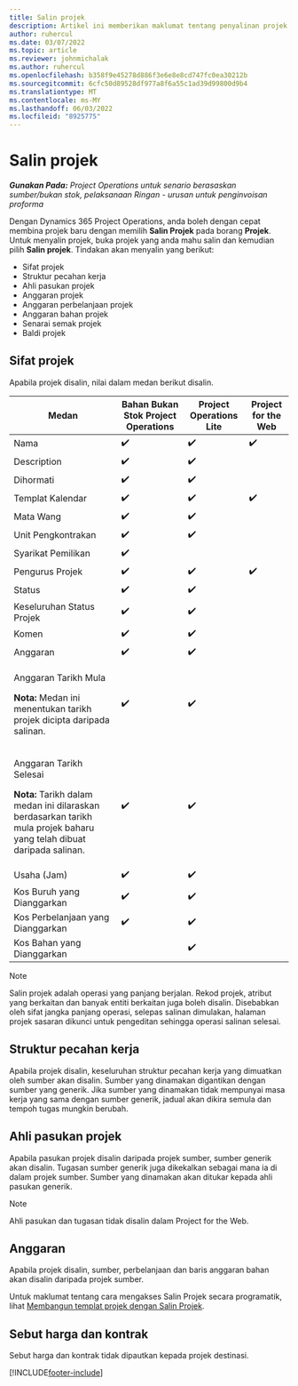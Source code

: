 ```yaml
---
title: Salin projek
description: Artikel ini memberikan maklumat tentang penyalinan projek dalam Dynamics 365 Project Operations.
author: ruhercul
ms.date: 03/07/2022
ms.topic: article
ms.reviewer: johnmichalak
ms.author: ruhercul
ms.openlocfilehash: b358f9e45278d886f3e6e8e8cd747fc0ea30212b
ms.sourcegitcommit: 6cfc50d89528df977a8f6a55c1ad39d99800d9b4
ms.translationtype: MT
ms.contentlocale: ms-MY
ms.lasthandoff: 06/03/2022
ms.locfileid: "8925775"
---
```

# <a name="copy-a-project"></a>Salin projek

_**Gunakan Pada:** Project Operations untuk senario berasaskan sumber/bukan stok, pelaksanaan Ringan - urusan untuk penginvoisan proforma_

Dengan Dynamics 365 Project Operations, anda boleh dengan cepat membina projek baru dengan memilih **Salin Projek** pada borang **Projek**. Untuk menyalin projek, buka projek yang anda mahu salin dan kemudian pilih **Salin projek**. Tindakan akan menyalin yang berikut:

- Sifat projek 
- Struktur pecahan kerja
- Ahli pasukan projek
- Anggaran projek
- Anggaran perbelanjaan projek
- Anggaran bahan projek
- Senarai semak projek
- Baldi projek

## <a name="project-properties"></a>Sifat projek

Apabila projek disalin, nilai dalam medan berikut disalin.

| Medan | Bahan Bukan Stok Project Operations | Project Operations Lite | Project for the Web |
|-------|------------------------------------------|-------------------------|---------------------|
| Nama | :heavy_check_mark: | :heavy_check_mark: | :heavy_check_mark: |
| Description | :heavy_check_mark: | :heavy_check_mark: | |
| Dihormati | :heavy_check_mark: | :heavy_check_mark: | |
| Templat Kalendar | :heavy_check_mark: | :heavy_check_mark: | :heavy_check_mark: |
| Mata Wang | :heavy_check_mark: | :heavy_check_mark: | |
| Unit Pengkontrakan | :heavy_check_mark: | :heavy_check_mark: | |
| Syarikat Pemilikan | :heavy_check_mark: | | |
| Pengurus Projek | :heavy_check_mark: | :heavy_check_mark: | :heavy_check_mark: |
| Status | :heavy_check_mark: | :heavy_check_mark: | |
| Keseluruhan Status Projek | :heavy_check_mark: | :heavy_check_mark: | |
| Komen | :heavy_check_mark: | :heavy_check_mark: | |
| Anggaran | :heavy_check_mark: | :heavy_check_mark: | |
| <p>Anggaran Tarikh Mula</p><p><strong>Nota:</strong> Medan ini menentukan tarikh projek dicipta daripada salinan. | :heavy_check_mark: | :heavy_check_mark: | |
| <p>Anggaran Tarikh Selesai</p><p><strong>Nota:</strong> Tarikh dalam medan ini dilaraskan berdasarkan tarikh mula projek baharu yang telah dibuat daripada salinan.</p> | :heavy_check_mark: | :heavy_check_mark: | |
| Usaha (Jam) | :heavy_check_mark: | :heavy_check_mark: | |
| Kos Buruh yang Dianggarkan | :heavy_check_mark: | :heavy_check_mark: | |
| Kos Perbelanjaan yang Dianggarkan | :heavy_check_mark: | :heavy_check_mark: | |
| Kos Bahan yang Dianggarkan | | :heavy_check_mark: | |

> [!NOTE]
> Salin projek adalah operasi yang panjang berjalan. Rekod projek, atribut yang berkaitan dan banyak entiti berkaitan juga boleh disalin. Disebabkan oleh sifat jangka panjang operasi, selepas salinan dimulakan, halaman projek sasaran dikunci untuk pengeditan sehingga operasi salinan selesai.

## <a name="work-breakdown-structure"></a>Struktur pecahan kerja

Apabila projek disalin, keseluruhan struktur pecahan kerja yang dimuatkan oleh sumber akan disalin. Sumber yang dinamakan digantikan dengan sumber yang generik. Jika sumber yang dinamakan tidak mempunyai masa kerja yang sama dengan sumber generik, jadual akan dikira semula dan tempoh tugas mungkin berubah.

## <a name="project-team-members"></a>Ahli pasukan projek

Apabila pasukan projek disalin daripada projek sumber, sumber generik akan disalin. Tugasan sumber generik juga dikekalkan sebagai mana ia di dalam projek sumber. Sumber yang dinamakan akan ditukar kepada ahli pasukan generik.

> [!NOTE]
> Ahli pasukan dan tugasan tidak disalin dalam Project for the Web.

## <a name="estimates"></a>Anggaran

Apabila projek disalin, sumber, perbelanjaan dan baris anggaran bahan akan disalin daripada projek sumber. 

Untuk maklumat tentang cara mengakses Salin Projek secara programatik, lihat [Membangun templat projek dengan Salin Projek](dev-copy-project.md).

## <a name="quotes-and-contracts"></a>Sebut harga dan kontrak

Sebut harga dan kontrak tidak dipautkan kepada projek destinasi.

[!INCLUDE[footer-include](../includes/footer-banner.md)]
